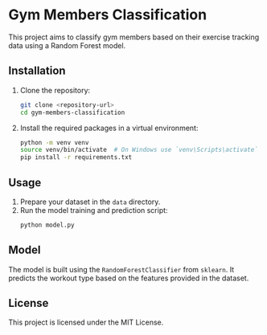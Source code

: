 # Gym Members Classification

This project aims to classify gym members based on their exercise tracking data using a Random Forest model.

## Installation

1. Clone the repository:
   ```bash
   git clone <repository-url>
   cd gym-members-classification
   ```

2. Install the required packages in a virtual environment:
   ```bash
   python -m venv venv
   source venv/bin/activate  # On Windows use `venv\Scripts\activate`
   pip install -r requirements.txt
   ```

## Usage

1. Prepare your dataset in the `data` directory.
2. Run the model training and prediction script:
   ```bash
   python model.py
   ```

## Model

The model is built using the `RandomForestClassifier` from `sklearn`. It predicts the workout type based on the features provided in the dataset.

## License

This project is licensed under the MIT License.
